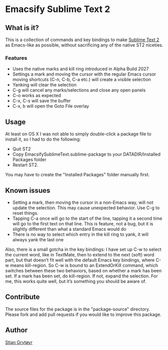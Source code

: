 # Emacsify Sublime Text 2

## What is it?

This is a collection of commands and key bindings to make [Sublime Text 2][1] as
Emacs-like as possible, without sacrificing any of the native ST2 niceties.

### Features

* Uses the native marks and kill ring introduced in Alpha Build 2027
* Settings a mark and moving the cursor with the regular Emacs cursor moving shortcuts (C-n, C-b, C-a etc.) will create a visible selection
* Yanking will clear the selection
* C-g will cancel any marks/selections and close any open panels
* C-o works as expected
* C-x, C-s will save the buffer
* C-x, b will open the Goto File overlay

## Usage

At least on OS X I was not able to simply double-click a package file to install
it, so I had to do the following: 

* Quit ST2
* Copy EmacsifySublimeText.sublime-package to your DATADIR/Installed Packages folder
* Restart ST2. 

You may have to create the "Installed Packages" folder manually first.

## Known issues

* Setting a mark, then moving the cursor in a non-Emacs way, will not update the selection. This may cause unexpected behavior. Use C-g to reset things.
* Tapping C-a once will go to the start of the line, tapping it a second time will go to the first text on that line. This is feature, not a bug, but it is slightly different than what a standard Emacs would do
* There is no way to select which entry in the kill ring to yank, it will always yank the last one

Also, there is a small gotcha in the key bindings: I have set up C-w to select 
the current word, like in TextMate, then to extend to the next (soft) word part, but 
that doesn’t fit well with the default Emacs key bindings, where C-w means 
kill-region. So C-w is bound to an ExtendOrKill command, which switches between 
these two behaviors, based on whether a mark has been set. If a mark has been set, 
do kill-region. If not, expand the selection. For me, this works quite well, but it’s
something you should be aware of.

## Contribute
The source files for the package is in the "package-source" directory. Please fork and add pull requests 
if you would like to improve this package.

## Author
[Stian Grytøyr][2]

[1]: http://www.sublimetext.com/2
[2]: http://stian.grytoyr.net/about/